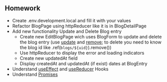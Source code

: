 ## Homework

* Create .env.development.local and fill it with your values
* Refactor BlogPage using httpReducer like it is in BlogDetailPage
* Add new functionality Update and Delete Blog entry
  * Create new EditBlogPage wich uses BlogForm to update and delete the blog entry (use [update](https://firebase.google.com/docs/reference/js/firebase.database.Reference?authuser=0#update) and [remove](https://firebase.google.com/docs/reference/js/firebase.database.Reference?authuser=0#remove); to delete you need to know the blog id like .ref(`blogs/${uid}`).remove())
  * Use httpReducer to display the error and loading indicators
  * Create new updatedAt field
  * Display createdAt and updatedAt (if exist) dates at BlogEntry
* Understand [useEffect](https://michalzalecki.com/versatility-and-use-cases-of-react-use-effect-hook/) and [useReducer](https://reactjs.org/docs/hooks-reference.html#usereducer) Hooks
* Understand [Promises](https://medium.com/javascript-scene/master-the-javascript-interview-what-is-a-promise-27fc71e77261)

